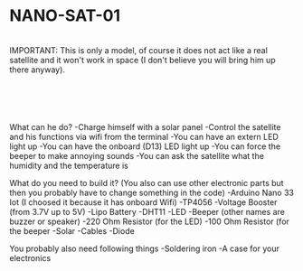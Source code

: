 # NANO-SAT-01
<br>
IMPORTANT: This is only a model, of course it does not act like a real satellite and it won't work in space (I don't believe you will
           bring him up there anyway).
<br>
<br>
<br>
<br>
<br>
<br>
What can he do?
  -Charge himself with a solar panel
  -Control the satellite and his functions via wifi from the terminal
  -You can have an extern LED light up
  -You can have the onboard (D13) LED light up
  -You can force the beeper to make annoying sounds
  -You can ask the satellite what the humidity and the temperature is


What do you need to build it?
(You also can use other electronic parts but then you probably have to change something in the code)
  -Arduino Nano 33 Iot (I choosed it because it has onboard Wifi)
  -TP4056
  -Voltage Booster (from 3.7V up to 5V)
  -Lipo Battery
  -DHT11
  -LED
  -Beeper (other names are buzzer or speaker)
  -220 Ohm Resistor (for the LED)
  -100 Ohm Resistor (for the beeper
  -Solar
  -Cables
  -Diode
 
You probably also need following things
  -Soldering iron
  -A case for your electronics
